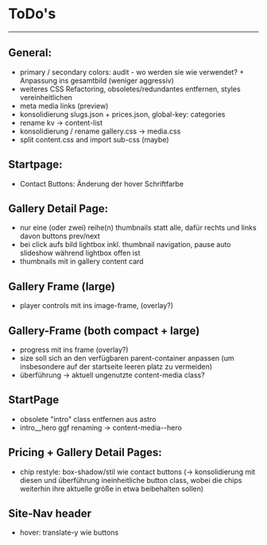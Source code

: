 # ToDo's 
--------------------------------------------------------------------------

## General: 
- primary / secondary colors: audit - wo werden sie wie verwendet? + Anpassung ins gesamtbild (weniger aggressiv)
- weiteres CSS Refactoring, obsoletes/redundantes entfernen, styles vereinheitlichen
- meta media links (preview)
- konsolidierung slugs.json + prices.json, global-key: categories
- rename kv -> content-list
- konsolidierung / rename gallery.css -> media.css
- split content.css and import sub-css (maybe)

## Startpage: 
- Contact Buttons: Änderung der hover Schriftfarbe

## Gallery Detail Page:
- nur eine (oder zwei) reihe(n) thumbnails statt alle, dafür rechts und links davon buttons prev/next
- bei click aufs bild lightbox inkl. thumbnail navigation, pause auto slideshow während lightbox offen ist
- thumbnails mit in gallery content card

## Gallery Frame (large)
- player controls mit ins image-frame, (overlay?)

## Gallery-Frame (both compact + large)
- progress mit ins frame (overlay?)
- size soll sich an den verfügbaren parent-container anpassen (um insbesondere auf der startseite leeren platz zu vermeiden) 
- überführung -> aktuell ungenutzte content-media class?

## StartPage
- obsolete "intro" class entfernen aus astro
- intro__hero ggf renaming -> content-media--hero 

## Pricing + Gallery Detail Pages:
- chip restyle: box-shadow/stil wie contact buttons (-> konsolidierung mit diesen und überführung ineinheitliche button class, wobei die chips weiterhin ihre aktuelle größe in etwa beibehalten sollen)

## Site-Nav header
- hover: translate-y wie buttons

